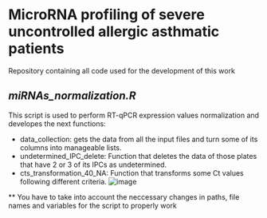 # MicroRNA profiling of severe uncontrolled allergic asthmatic patients
Repository containing all code used for the development of this work

## _miRNAs_normalization.R_

This script is used to perform RT-qPCR expression values normalization and developes the next functions:
- data_collection: gets the data from all the input files and turn some of its columns into manageable lists.
- undetermined_IPC_delete: Function that deletes the data of those plates that have 2 or 3 of its IPCs as undetermined.
- cts_transformation_40_NA: Function that transforms some Ct values following different criteria.
![image](https://user-images.githubusercontent.com/67425702/206718637-cf48da16-9cf7-46ab-87a5-2e62778f67cb.png)



** You have to take into account the neccessary changes in paths, file names and variables for the script to properly work
